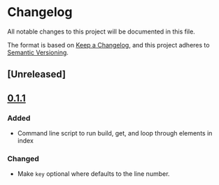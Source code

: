 # Changelog

All notable changes to this project will be documented in this file.

The format is based on [Keep a Changelog](https://keepachangelog.com/en/1.1.0/),
and this project adheres to [Semantic Versioning](https://semver.org/spec/v2.0.0.html).

## [Unreleased]

## [0.1.1]

### Added

* Command line script to run build, get, and loop through elements in index

### Changed

* Make `key` optional where defaults to the line number.

[0.1.1]: https://github.com/kpwhri/jsonl_index/releases/tag/0.1.1